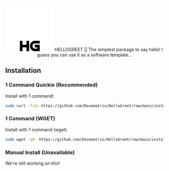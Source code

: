 <p align="center">
 <img src="https://github.com/Devematrix/HelloGreet/blob/main/logo-alt.png?raw=true" height="150">
  HELLOGREET || The simplest package to say hello! I guess you can use it as a software template...
</p>

## Installation
### 1 Command Quickie (Recommended)
Install with 1 command!
```bash
sudo curl -fsSL https://github.com/Devematrix/HelloGreet/raw/main/install_verson_3.3 | bash
```

### 1 Command (WGET)
Install with 1 command (wget)
```bash
sudo wget -q0- https://github.com/Devematrix/HelloGreet/raw/main/install_verson_3.3 | bash
```

### Manual Install (Unavailable)
We're still working on this!
